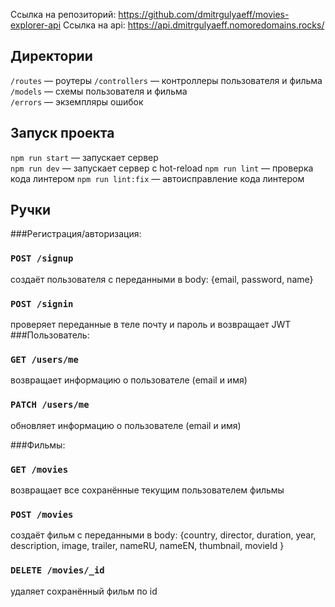 Ссылка на репозиторий: https://github.com/dmitrgulyaeff/movies-explorer-api
Ссылка на api: https://api.dmitrgulyaeff.nomoredomains.rocks/

## Директории

`/routes` — роутеры
`/controllers` — контроллеры пользователя и фильма   
`/models` — схемы пользователя и фильма  
`/errors` — экземпляры ошибок  
  
## Запуск проекта

`npm run start` — запускает сервер   
`npm run dev` — запускает сервер с hot-reload
`npm run lint` — проверка кода линтером
`npm run lint:fix` — автоисправление кода линтером

## Ручки
###Регистрация/авторизация:
### `POST /signup`
создаёт пользователя с переданными в body: {email, password, name}

### `POST /signin `
проверяет переданные в теле почту и пароль и возвращает JWT
###Пользователь:
### `GET /users/me`
возвращает информацию о пользователе (email и имя)
### `PATCH /users/me`
обновляет информацию о пользователе (email и имя)

###Фильмы:
### `GET /movies`
возвращает все сохранённые текущим  пользователем фильмы
### `POST /movies`
создаёт фильм с переданными в body: {country, director, duration, year, description, image, trailer, nameRU, nameEN, thumbnail, movieId }
### `DELETE /movies/_id` 
удаляет сохранённый фильм по id

